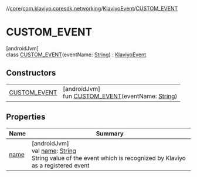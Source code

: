 //[core](../../../../index.md)/[com.klaviyo.coresdk.networking](../../index.md)/[KlaviyoEvent](../index.md)/[CUSTOM_EVENT](index.md)

# CUSTOM_EVENT

[androidJvm]\
class [CUSTOM_EVENT](index.md)(eventName: [String](https://kotlinlang.org/api/latest/jvm/stdlib/kotlin/-string/index.html)) : [KlaviyoEvent](../index.md)

## Constructors

| | |
|---|---|
| [CUSTOM_EVENT](-c-u-s-t-o-m_-e-v-e-n-t.md) | [androidJvm]<br>fun [CUSTOM_EVENT](-c-u-s-t-o-m_-e-v-e-n-t.md)(eventName: [String](https://kotlinlang.org/api/latest/jvm/stdlib/kotlin/-string/index.html)) |

## Properties

| Name | Summary |
|---|---|
| [name](../name.md) | [androidJvm]<br>val [name](../name.md): [String](https://kotlinlang.org/api/latest/jvm/stdlib/kotlin/-string/index.html)<br>String value of the event which is recognized by Klaviyo as a registered event |
